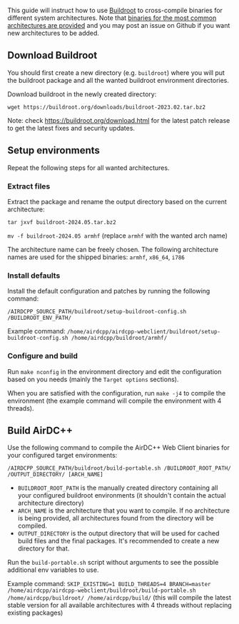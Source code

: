 This guide will instruct how to use [Buildroot](https://buildroot.org) to cross-compile binaries for different system architectures. Note that [binaries for the most common architectures are provided](https://airdcpp-web.github.io/docs/installation/linux-binaries.html) and you may post an issue on Github if you want new architectures to be added.

## Download Buildroot

You should first create a new directory (e.g. `buildroot`) where you will put the buildroot package and all the wanted buildroot environment directories.

Download buildroot in the newly created directory:

```
wget https://buildroot.org/downloads/buildroot-2023.02.tar.bz2
```

Note: check https://buildroot.org/download.html for the latest patch release to get the latest fixes and security updates.

## Setup environments

Repeat the following steps for all wanted architectures.

### Extract files

Extract the package and rename the output directory based on the current architecture: 

`tar jxvf buildroot-2024.05.tar.bz2`

`mv -f buildroot-2024.05 armhf` (replace `armhf` with the wanted arch name)

The architecture name can be freely chosen. The following architecture names are used for the shipped binaries: `armhf`, `x86_64`, `i786`

### Install defaults

Install the default configuration and patches by running the following command:  

`/AIRDCPP_SOURCE_PATH/buildroot/setup-buildroot-config.sh /BUILDROOT_ENV_PATH/` 

Example command: `/home/airdcpp/airdcpp-webclient/buildroot/setup-buildroot-config.sh /home/airdcpp/buildroot/armhf/`

### Configure and build

Run `make nconfig` in the environment directory and edit the configuration based on you needs (mainly the `Target options` sections).

When you are satisfied with the configuration, run `make -j4` to compile the environment (the example command will compile the environment with 4 threads).

## Build AirDC++

Use the following command to compile the AirDC++ Web Client binaries for your configured target environments:

`/AIRDCPP_SOURCE_PATH/buildroot/build-portable.sh /BUILDROOT_ROOT_PATH/ /OUTPUT_DIRECTORY/ [ARCH_NAME]`

- `BUILDROOT_ROOT_PATH` is the manually created directory containing all your configured buildroot environments (it shouldn't contain the actual architecture directory)
- `ARCH_NAME` is the architecture that you want to compile. If no architecture is being provided, all architectures found from the directory will be compiled.
- `OUTPUT_DIRECTORY` is the output directory that will be used for cached build files and the final packages. It's recommended to create a new directory for that.

Run the `build-portable.sh` script without arguments to see the possible additional env variables to use.

Example command: `SKIP_EXISTING=1 BUILD_THREADS=4 BRANCH=master /home/airdcpp/airdcpp-webclient/buildroot/build-portable.sh /home/airdcpp/buildroot/ /home/airdcpp/build/` (this will compile the latest stable version for all available architectures with 4 threads without replacing existing packages)
